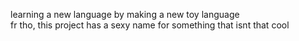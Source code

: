learning a new language by making a new toy language<br>
fr tho, this project has a sexy name for something that isnt that cool
